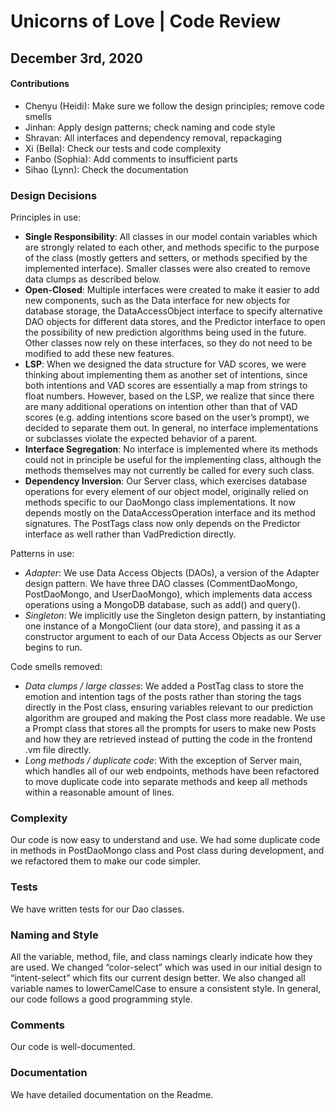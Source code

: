 # Unicorns of Love | Code Review
## December 3rd, 2020

#### Contributions
- Chenyu (Heidi): Make sure we follow the design principles; remove code smells
- Jinhan: Apply design patterns; check naming and code style
- Shravan: All interfaces and dependency removal, repackaging
- Xi (Bella): Check our tests and code complexity
- Fanbo (Sophia): Add comments to insufficient parts
- Sihao (Lynn): Check the documentation

### Design Decisions

Principles in use:

- **Single Responsibility**: All classes in our model contain variables which are strongly related to each other, and methods specific to the purpose of the class (mostly getters and setters, or methods specified by the implemented interface). Smaller classes were also created to remove data clumps as described below. 
- **Open-Closed**: Multiple interfaces were created to make it easier to add new components, such as the Data interface for new objects for database storage, the DataAccessObject interface to specify alternative DAO objects for different data stores, and the Predictor interface to open the possibility of new prediction algorithms being used in the future. Other classes now rely on these interfaces, so they do not need to be modified to add these new features. 
- **LSP**: When we designed the data structure for VAD scores, we were thinking about implementing them as another set of intentions, since both intentions and VAD scores are essentially a map from strings to float numbers. However, based on the LSP, we realize that since there are many additional operations on intention other than that of VAD scores (e.g. adding intentions score based on the user’s prompt), we decided to separate them out. In general, no interface implementations or subclasses violate the expected behavior of a parent. 
- **Interface Segregation**: No interface is implemented where its methods could not in principle be useful for the implementing class, although the methods themselves may not currently be called for every such class. 
- **Dependency Inversion**: Our Server class, which exercises database operations for every element of our object model, originally relied on methods specific to our DaoMongo class implementations. It now depends mostly on the DataAccessOperation interface and its method signatures. The PostTags class now only depends on the Predictor interface as well rather than VadPrediction directly. 

Patterns in use:

- *Adapter*: We use Data Access Objects (DAOs), a version of the Adapter design pattern. We have three DAO classes (CommentDaoMongo, PostDaoMongo, and UserDaoMongo), which implements data access operations using a MongoDB database, such as add() and query(). 
- *Singleton*: We implicitly use the Singleton design pattern, by instantiating one instance of a MongoClient (our data store), and passing it as a constructor argument to each of our Data Access Objects as our Server begins to run. 

Code smells removed:

- *Data clumps / large classes*: We added a PostTag class to store the emotion and intention tags of the posts rather than storing the tags directly in the Post class, ensuring variables relevant to our prediction algorithm are grouped and making the Post class more readable. We use a Prompt class that stores all the prompts for users to make new Posts and how they are retrieved instead of putting the code in the frontend .vm file directly. 
- *Long methods / duplicate code*: With the exception of Server main, which handles all of our web endpoints, methods have been refactored to move duplicate code into separate methods and keep all methods within a reasonable amount of lines. 

### Complexity

Our code is now easy to understand and use.
We had some duplicate code in methods in PostDaoMongo class and Post class during development, and we refactored them to make our code simpler.

### Tests

We have written tests for our Dao classes.

### Naming and Style

All the variable, method, file, and class namings clearly indicate how they are used.
We changed “color-select” which was used in our initial design to “intent-select” which fits our current design better.
We also changed all variable names to lowerCamelCase to ensure a consistent style.
In general, our code follows a good programming style.

### Comments

Our code is well-documented.

### Documentation

We have detailed documentation on the Readme.
